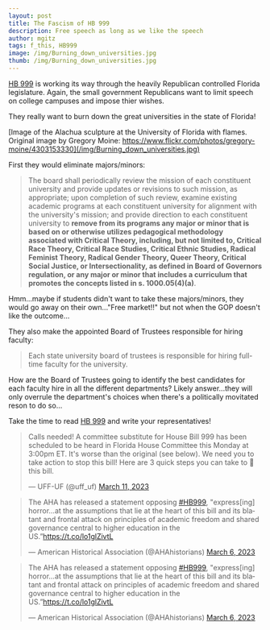 ```yaml
---
layout: post
title: The Fascism of HB 999
description: Free speech as long as we like the speech
author: mgitz
tags: f_this, HB999
image: /img/Burning_down_universities.jpg
thumb: /img/Burning_down_universities.jpg
---
```


[HB 999](https://www.myfloridahouse.gov/Sections/Documents/loaddoc.aspx?PublicationType=Committees&CommitteeId=3247&Session=2023&DocumentType=Proposed%20Committee%20Substitutes%20(PCSs)&FileName=PCS%20for%20HB%20999.pdf) is working its way through the heavily Republican controlled Florida legislature. Again, the small government Republicans want to limit speech on college campuses and impose thier wishes.

They really want to burn down the great universities in the state of Florida!

[Image of the Alachua sculpture at the University of Florida with flames. Original image by Gregory Moine: https://www.flickr.com/photos/gregory-moine/4303153330](/img/Burning_down_universities.jpg)

First they would eliminate majors/minors:

> The board shall periodically review the mission of each constituent university and provide updates or revisions to such mission, as appropriate; upon completion of such review, examine existing academic programs at each constituent university for alignment with the university's mission; and provide direction to each constituent university to **remove from its programs any major or minor that is based on or otherwise utilizes pedagogical methodology associated with Critical Theory, including, but not limited to, Critical Race Theory, Critical Race Studies, Critical Ethnic Studies, Radical Feminist Theory, Radical Gender Theory, Queer Theory, Critical Social Justice, or Intersectionality, as defined in Board of Governors regulation, or any major or minor that includes a curriculum that promotes the concepts listed in s. 1000.05(4)(a)**.

Hmm...maybe if students didn't want to take these majors/minors, they would go away on their own..."Free market!!" but not when the GOP doesn't like the outcome...

They also make the appointed Board of Trustees responsible for hiring faculty:

> Each state university board of trustees is responsible for hiring full-time faculty for the university.

How are the Board of Trustees going to identify the best candidates for each faculty hire in all the different departments? Likely answer...they will only overrule the department's choices when there's a politically movitated reson to do so...

Take the time to read [HB 999](https://www.myfloridahouse.gov/Sections/Documents/loaddoc.aspx?PublicationType=Committees&CommitteeId=3247&Session=2023&DocumentType=Proposed%20Committee%20Substitutes%20(PCSs)&FileName=PCS%20for%20HB%20999.pdf) and write your representatives! 

<blockquote class="twitter-tweet"><p lang="en" dir="ltr">Calls needed! A committee substitute for House Bill 999 has been scheduled to be heard in Florida House Committee this Monday at 3:00pm ET. It&#39;s worse than the original (see below). We need you to take action to stop this bill! Here are 3 quick steps you can take to 🛑 this bill.</p>&mdash; UFF-UF (@uff_uf) <a href="https://twitter.com/uff_uf/status/1634544748873515008?ref_src=twsrc%5Etfw">March 11, 2023</a></blockquote> <script async src="https://platform.twitter.com/widgets.js" charset="utf-8"></script> 


<blockquote class="twitter-tweet"><p lang="en" dir="ltr">The AHA has released a statement opposing <a href="https://twitter.com/hashtag/HB999?src=hash&amp;ref_src=twsrc%5Etfw">#HB999</a>, &quot;express[ing] horror...at the assumptions that lie at the heart of this bill and its blatant and frontal attack on principles of academic freedom and shared governance central to higher education in the US.”<a href="https://t.co/lo1glZivtL">https://t.co/lo1glZivtL</a></p>&mdash; American Historical Association (@AHAhistorians) <a href="https://twitter.com/AHAhistorians/status/1632757990783631363?ref_src=twsrc%5Etfw">March 6, 2023</a></blockquote> <script async src="https://platform.twitter.com/widgets.js" charset="utf-8"></script> 

<blockquote class="twitter-tweet"><p lang="en" dir="ltr">The AHA has released a statement opposing <a href="https://twitter.com/hashtag/HB999?src=hash&amp;ref_src=twsrc%5Etfw">#HB999</a>, &quot;express[ing] horror...at the assumptions that lie at the heart of this bill and its blatant and frontal attack on principles of academic freedom and shared governance central to higher education in the US.”<a href="https://t.co/lo1glZivtL">https://t.co/lo1glZivtL</a></p>&mdash; American Historical Association (@AHAhistorians) <a href="https://twitter.com/AHAhistorians/status/1632757990783631363?ref_src=twsrc%5Etfw">March 6, 2023</a></blockquote> <script async src="https://platform.twitter.com/widgets.js" charset="utf-8"></script> 

